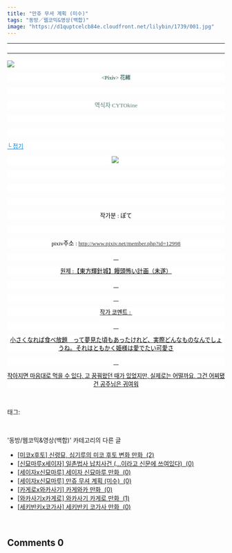 ```yaml
---
title: "만쥬 무셔 계획 (미수)"
tags: "동방／웹코믹&영상(백합)"
image: "https://d1quptcelcb84e.cloudfront.net/lilybin/1739/001.jpg"
---
```

<div class="article">
<div class="area_view">
<div><table border="0" style="border-collapse:collapse; background: white"><colgroup><col style="width:1045px"/></colgroup><tbody valign="top"><tr><td style="padding-top: 1px; padding-left: 1px; padding-bottom: 1px; padding-right: 1px" valign="bottom"> </td></tr></tbody></table></div><p style="text-align: justify; background: white"><img src="{{ site.imgserver8 }}/lilybin/1739/001.jpg"/><span style="color:#557a74; font-family:돋움; font-size:10pt">
</span></p><p style="text-align: center; background: white"><span style="color:#557a74"><strong><span style="font-family:돋움; font-size:9pt">&lt;Pixiv&gt; 花</span><span style="font-family:새굴림; font-size:9pt">緒</span><span style="font-family:돋움; font-size:27pt">
</span></strong></span></p><p style="text-align: center; background: white">
 </p><p style="text-align: center; background: white"><span style="color:#557a74; font-family:돋움; font-size:10pt">역식자 CYTOkine
</span></p><p style="text-align: center; background: white">
 </p><p style="text-align: center; background: white">
 </p><p style="text-align: justify; background: white"><a href="http://blog.naver.com/PostThumbnailView.nhn?blogId=cjb0236&amp;logNo=150176585229&amp;categoryNo=70&amp;parentCategoryNo=0"><span style="color:#0482d6; font-family:돋움; font-size:10pt; text-decoration:underline">└ 접기</span></a><span style="color:#557a74; font-family:돋움; font-size:10pt">
</span></p><p style="text-align: center; background: white"><img src="{{ site.imgserver8 }}/lilybin/1739/002.jpg"/><span style="color:#557a74; font-family:돋움; font-size:10pt"> 
</span></p><p style="text-align: justify; background: white"> 
 </p><p style="text-align: justify; background: white"> 
 </p><p style="text-align: justify; background: white"> 
 </p><p style="text-align: center; background: white"><span style="color:black; font-size:10pt"><span style="font-family:돋움">작가분</span><span style="font-family:Tahoma"> : </span><span style="font-family:돋움">ぽて</span><span style="font-family:Tahoma">
</span></span></p><p style="text-align: center; background: white"> 
 </p><p style="text-align: center; background: white"><span style="font-size:10pt"><span style="color:black"><span style="font-family:Tahoma">pixiv</span><span style="font-family:돋움">주소</span><span style="font-family:Tahoma"> : <a href="http://www.pixiv.net/member.php?id=12998" target="_blank"></a></span></span><a href="http://www.pixiv.net/member.php?id=12998" target="_blank"><span style="font-family:Tahoma"><span style="color:#333333; text-decoration:underline">http://www.pixiv.net/member.php?id=12998</span><span style="color:black">
</span></span></a></span></p><p style="text-align: center; background: white"><a href="http://www.pixiv.net/member.php?id=12998" target="_blank"> 
 </a></p><p style="text-align: center; background: white"><a href="http://www.pixiv.net/member.php?id=12998" target="_blank"><span style="color:black; font-size:10pt"><span style="font-family:돋움">원제</span><span style="font-family:Tahoma"> :</span><span style="font-family:돋움">【東方輝針城】饅頭怖い計</span><span style="font-family:새굴림">画</span><span style="font-family:돋움">（未遂）</span><span style="font-family:Tahoma">
</span></span></a></p><p style="text-align: center; background: white"><a href="http://www.pixiv.net/member.php?id=12998" target="_blank"> 
 </a></p><p style="text-align: center; background: white"><a href="http://www.pixiv.net/member.php?id=12998" target="_blank"> 
 </a></p><p style="text-align: center; background: white"><a href="http://www.pixiv.net/member.php?id=12998" target="_blank"><span style="color:black; font-size:10pt"><span style="font-family:돋움">작가</span><span style="font-family:Tahoma">
</span><span style="font-family:돋움">코멘트</span><span style="font-family:Tahoma"> : 
</span></span></a></p><p style="text-align: center; background: white"><a href="http://www.pixiv.net/member.php?id=12998" target="_blank"> 
 </a></p><p style="text-align: center; background: white"><a href="http://www.pixiv.net/member.php?id=12998" target="_blank"><span style="color:black; font-size:10pt"><span style="font-family:돋움">小さくなれば食べ放題　って夢見た頃もあったけれど、</span><span style="font-family:새굴림">実</span><span style="font-family:돋움">際どんなものなんでしょうね。それはともかく</span><span style="font-family:새굴림">姫様</span><span style="font-family:돋움">は愛でたい可愛さ</span><span style="font-family:Tahoma">
</span></span></a></p><p style="text-align: center; background: white"><a href="http://www.pixiv.net/member.php?id=12998" target="_blank"> 
 </a></p><p style="text-align: center; background: white"><a href="http://www.pixiv.net/member.php?id=12998" target="_blank"><span style="color:black; font-size:10pt"><span style="font-family:돋움">작아지면</span><span style="font-family:Tahoma">
</span><span style="font-family:돋움">마음대로</span><span style="font-family:Tahoma">
</span><span style="font-family:돋움">먹을</span><span style="font-family:Tahoma">
</span><span style="font-family:돋움">수</span><span style="font-family:Tahoma">
</span><span style="font-family:돋움">있다</span><span style="font-family:Tahoma">, </span><span style="font-family:돋움">고</span><span style="font-family:Tahoma">
</span><span style="font-family:돋움">꿈꿔왔던</span><span style="font-family:Tahoma">
</span><span style="font-family:돋움">때가</span><span style="font-family:Tahoma">
</span><span style="font-family:돋움">있었지만</span><span style="font-family:Tahoma">, </span><span style="font-family:돋움">실제로는</span><span style="font-family:Tahoma">
</span><span style="font-family:돋움">어떨까요</span><span style="font-family:Tahoma">. </span><span style="font-family:돋움">그건</span><span style="font-family:Tahoma">
</span><span style="font-family:돋움">어찌됐건</span><span style="font-family:Tahoma">
</span><span style="font-family:돋움">공주님은</span><span style="font-family:Tahoma">
</span><span style="font-family:돋움">귀여워</span><span style="font-family:Tahoma">
</span></span></a></p><a href="http://www.pixiv.net/member.php?id=12998" target="_blank">
</a>
</div></div><br/>
<div class="tagTrail">
<p>태그: </p>
<ul>
</ul>
</div><br/>
<div class="another">
<p>'동방/웹코믹&amp;영상(백합)' 카테고리의 다른 글</p>
<ul>
<li><a href="/lilybin_1742">
[미코x후토] 신령묘, 심기루의 미코 후토 변화 만화  (2)
</a></li>
<li><a href="/lilybin_1741">
[신묘마루x세이자] 일촌법사 납치사건 (...이라고 신문에 쓰여있다)  (0)
</a></li>
<li><a href="/lilybin_1740">
[세이자x신묘마루] 세이자 신묘마루 만화  (0)
</a></li>
<li><a href="/lilybin_1739">
[세이자x신묘마루] 만쥬 무셔 계획 (미수)  (0)
</a></li>
<li><a href="/lilybin_1738">
[카게로x와카사기] 카게와카 만화  (0)
</a></li>
<li><a href="/lilybin_1737">
[와카사기x카게로] 와카사기 카게로 만화  (1)
</a></li>
<li><a href="/lilybin_1736">
[세키반키x코가사] 세키반키 코가사 만화  (0)
</a></li>
</ul>
</div><br/>
<div class="comment">
<h2 class="bold">Comments <span id="commentCount1739">0</span></h2>
<div style="clear:both;">
<div id="entry1739Comment" style="display:block">
</div>
</div>
</div><br/>
<br/>
<p id="refer"></p>
<br/>

